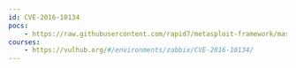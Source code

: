 ```yaml
---
id: CVE-2016-10134
pocs:
    - https://raw.githubusercontent.com/rapid7/metasploit-framework/master/modules/auxiliary/gather/zabbix_toggleids_sqli.rb
courses:
    - https://vulhub.org/#/environments/zabbix/CVE-2016-10134/
---
```

